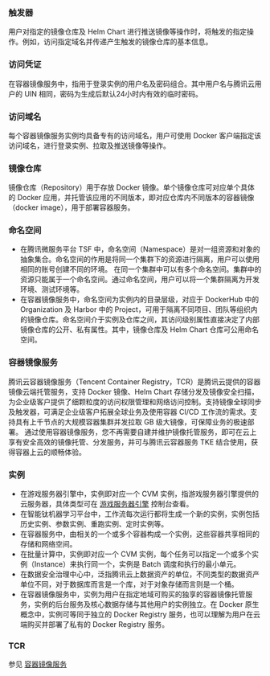 

### 触发器

用户对指定的镜像仓库及 Helm Chart 进行推送镜像等操作时，将触发的指定操作。例如，访问指定域名并传递产生触发的镜像仓库的基本信息。



### 访问凭证

在容器镜像服务中，指用于登录实例的用户名及密码组合。其中用户名与腾讯云用户的 UIN 相同，密码为生成后默认24小时内有效的临时密码。

### 访问域名

每个容器镜像服务实例均具备专有的访问域名，用户可使用 Docker 客户端指定该访问域名，进行登录实例、拉取及推送镜像等操作。



### 镜像仓库

镜像仓库（Repository）用于存放 Docker 镜像。单个镜像仓库可对应单个具体的 Docker 应用，并托管该应用的不同版本，即对应仓库内不同版本的容器镜像（docker image），用于部署容器服务。



### 命名空间

- 在腾讯微服务平台 TSF 中，命名空间（Namespace）是对一组资源和对象的抽象集合。命名空间的作用是将同一个集群下的资源进行隔离，用户可以使用相同的账号创建不同的环境。
  在同一个集群中可以有多个命名空间。集群中的资源只能属于一个命名空间。通过命名空间，用户可以将一个集群隔离为开发环境、测试环境等。
- 在容器镜像服务中，命名空间为实例内的目录层级，对应于 DockerHub 中的 Organization 及 Harbor 中的 Project，可用于隔离不同项目、团队等组织内的镜像仓库。命名空间介于实例及仓库之间，其访问级别属性直接决定了内部镜像仓库的公开、私有属性。其中，镜像仓库及 Helm Chart 仓库可公用命名空间。



### 容器镜像服务

腾讯云容器镜像服务（Tencent Container Registry，TCR）是腾讯云提供的容器镜像云端托管服务，支持 Docker 镜像、Helm Chart 存储分发及镜像安全扫描，为企业级客户提供了细颗粒度的访问权限管理和网络访问控制。支持镜像全球同步及触发器，可满足企业级客户拓展全球业务及使用容器 CI/CD 工作流的需求。支持具有上千节点的大规模容器集群并发拉取 GB 级大镜像，可保障业务的极速部署。 通过使用容器镜像服务，您不再需要自建并维护镜像托管服务，即可在云上享有安全高效的镜像托管、分发服务，并可与腾讯云容器服务 TKE 结合使用，获得容器上云的顺畅体验。



### 实例

- 在游戏服务器引擎中，实例即对应一个 CVM 实例，指游戏服务器引擎提供的云服务器，具体类型可在 [游戏服务器引擎](https://console.cloud.tencent.com/gse/asset) 控制台查看。
- 在智能钛机器学习平台中，工作流每次运行都将生成一个新的实例，实例包括历史实例、参数实例、重跑实例、定时实例等。
- 在容器服务中，由相关的一个或多个容器构成一个实例，这些容器共享相同的存储和网络空间。
- 在批量计算中，实例即对应一个 CVM 实例，每个任务可以指定一个或多个实例（Instance）来执行同一个，实例是 Batch 调度和执行的最小单元。
- 在数据安全治理中心中，泛指腾讯云上数据资产的单位，不同类型的数据资产单位不同，对于数据库而言是一个库，对于对象存储而言则是一个桶。
- 在容器镜像服务中，实例为用户在指定地域可购买的独享的容器镜像托管服务，实例的后台服务及核心数据存储与其他用户的实例独立。在 Docker 原生概念中，实例可等同于独立的 Docker Registry 服务，也可以理解为用户在云端购买并部署了私有的 Docker Registry 服务。



### TCR

参见 [容器镜像服务](https://intl.cloud.tencent.com/document/product/1051/37244#1367)